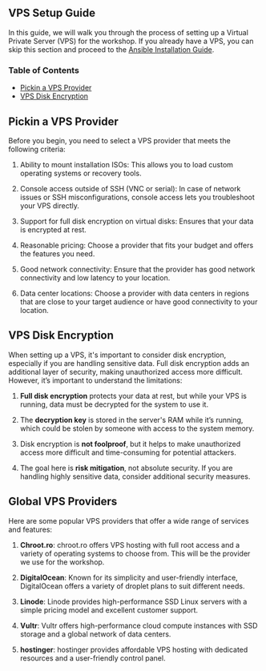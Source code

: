 ## VPS Setup Guide

In this guide, we will walk you through the process of setting up a Virtual Private Server (VPS) for the workshop. If you already have a VPS, you can skip this section and proceed to the [Ansible Installation Guide](./ansible-installation.md).

### Table of Contents
* [Pickin a VPS Provider](#pickin-a-vps-provider)
* [VPS Disk Encryption](#vps-disk-encryption)

## Pickin a VPS Provider

Before you begin, you need to select a VPS provider that meets the following criteria:

1. 	Ability to mount installation ISOs: This allows you to load custom operating systems or recovery tools.

2. Console access outside of SSH (VNC or serial): In case of network issues or SSH misconfigurations, console access lets you troubleshoot your VPS directly.

3. Support for full disk encryption on virtual disks: Ensures that your data is encrypted at rest.

4.  Reasonable pricing: Choose a provider that fits your budget and offers the features you need.

5.  Good network connectivity: Ensure that the provider has good network connectivity and low latency to your location.

6.  Data center locations: Choose a provider with data centers in regions that are close to your target audience or have good connectivity to your location.


## VPS Disk Encryption

When setting up a VPS, it's important to consider disk encryption, especially if you are handling sensitive data. Full disk encryption adds an additional layer of security, making unauthorized access more difficult. However, it’s important to understand the limitations:

1. **Full disk encryption** protects your data at rest, but while your VPS is running, data must be decrypted for the system to use it.

2. The **decryption key** is stored in the server's RAM while it’s running, which could be stolen by someone with access to the system memory.

3. Disk encryption is **not foolproof**, but it helps to make unauthorized access more difficult and time-consuming for potential attackers.

4. The goal here is **risk mitigation**, not absolute security. If you are handling highly sensitive data, consider additional security measures.


## Global VPS Providers

Here are some popular VPS providers that offer a wide range of services and features:

1. **Chroot.ro**: chroot.ro offers VPS hosting with full root access and a variety of operating systems to choose from. This will be the provider we use for the workshop.

2. **DigitalOcean**: Known for its simplicity and user-friendly interface, DigitalOcean offers a variety of droplet plans to suit different needs.

3. **Linode**: Linode provides high-performance SSD Linux servers with a simple pricing model and excellent customer support.

4. **Vultr**: Vultr offers high-performance cloud compute instances with SSD storage and a global network of data centers.

5. **hostinger**: hostinger provides affordable VPS hosting with dedicated resources and a user-friendly control panel.

